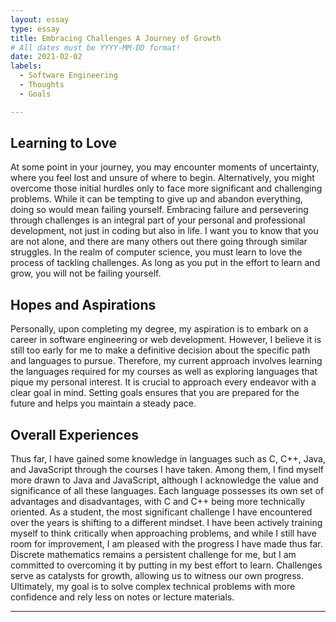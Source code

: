 ```yaml
---
layout: essay
type: essay
title: Embracing Challenges A Journey of Growth
# All dates must be YYYY-MM-DD format!
date: 2021-02-02
labels:
  - Software Engineering
  - Thoughts
  - Goals

---
```


## Learning to Love

At some point in your journey, you may encounter moments of uncertainty, where you feel lost and unsure of where to begin. Alternatively, you might overcome those initial hurdles only to face more significant and challenging problems. While it can be tempting to give up and abandon everything, doing so would mean failing yourself. Embracing failure and persevering through challenges is an integral part of your personal and professional development, not just in coding but also in life. I want you to know that you are not alone, and there are many others out there going through similar struggles. In the realm of computer science, you must learn to love the process of tackling challenges. As long as you put in the effort to learn and grow, you will not be failing yourself.

## Hopes and Aspirations

Personally, upon completing my degree, my aspiration is to embark on a career in software engineering or web development. However, I believe it is still too early for me to make a definitive decision about the specific path and languages to pursue. Therefore, my current approach involves learning the languages required for my courses as well as exploring languages that pique my personal interest. It is crucial to approach every endeavor with a clear goal in mind. Setting goals ensures that you are prepared for the future and helps you maintain a steady pace.

## Overall Experiences

Thus far, I have gained some knowledge in languages such as C, C++, Java, and JavaScript through the courses I have taken. Among them, I find myself more drawn to Java and JavaScript, although I acknowledge the value and significance of all these languages. Each language possesses its own set of advantages and disadvantages, with C and C++ being more technically oriented. As a student, the most significant challenge I have encountered over the years is shifting to a different mindset. I have been actively training myself to think critically when approaching problems, and while I still have room for improvement, I am pleased with the progress I have made thus far. Discrete mathematics remains a persistent challenge for me, but I am committed to overcoming it by putting in my best effort to learn. Challenges serve as catalysts for growth, allowing us to witness our own progress. Ultimately, my goal is to solve complex technical problems with more confidence and rely less on notes or lecture materials.

---